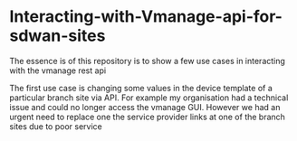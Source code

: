 # Interacting-with-Vmanage-api-for-sdwan-sites 

The essence is of this repository is to show a few use cases in interacting with the vmanage rest api

The first use case is changing some values in the device template of a particular branch site via API. 
For example my organisation had a technical issue and could no longer access the vmanage GUI. However we had an urgent need to replace one 
the service provider links at one of the branch sites due to poor service
